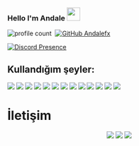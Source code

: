 
### Hello I'm Andale <img src = "https://cdn.discordapp.com/emojis/1397610243998875819.webp?size=96" high="20px" width="30px">
![profile count](https://komarev.com/ghpvc/?username=AndaleFx&color=red)&nbsp;
[![GitHub Andalefx](https://img.shields.io/github/followers/AndaleFx?label=follow&style=social)](https://github.com/AndaleFx)&nbsp;


[![Discord Presence](https://lanyard.cnrad.dev/api/1397360217859297321)](https://discord.com/users/1397360217859297321)
## Kullandığım şeyler:
<img src= '	https://img.shields.io/badge/C-00599C?style=for-the-badge&logo=c&logoColor=white'/> <img src= 'https://img.shields.io/badge/C%23-239120?style=for-the-badge&logo=csharp&logoColor=white'/> <img src='https://img.shields.io/badge/C%2B%2B-00599C?style=for-the-badge&logo=c%2B%2B&logoColor=white'/>
<img src='https://img.shields.io/badge/JavaScript-323330?style=for-the-badge&logo=javascript&logoColor=F7DF1E'/> <img src= 'https://img.shields.io/badge/TypeScript-007ACC?style=for-the-badge&logo=typescript&logoColor=white'/> <img src='https://img.shields.io/badge/HTML5-E34F26?style=for-the-badge&logo=html5&logoColor=white'/> <img src='https://img.shields.io/badge/CSS3-1572B6?style=for-the-badge&logo=css3&logoColor=white'/> <img src='https://img.shields.io/badge/MongoDB-white?style=for-the-badge&logo=mongodb&logoColor=4EA94B'/> <img src='https://img.shields.io/badge/SQLite-07405E?style=for-the-badge&logo=sqlite&logoColor=white'/> <img src='https://img.shields.io/badge/Node.js-339933?style=for-the-badge&logo=nodedotjs&logoColor=white'/> <img src='https://img.shields.io/badge/npm-CB3837?style=for-the-badge&logo=npm&logoColor=white'/>  <img src='https://img.shields.io/badge/Visual_Studio_Code-0078D4?style=for-the-badge&logo=visual%20studio%20code&logoColor=white'/> <img src='https://img.shields.io/badge/Windows_11-0078d4?style=for-the-badge&logo=windows-11&logoColor=white'/>
# İletişim
<p align="center">
   <a href="https://discord.com/users/1397360217859297321" target"blank_"><img src="https://img.shields.io/badge/discord%20-111111.svg?&style=for-the-badge&logo=discord&logoColor=white"></a>
   <a href="https://sptfy.com/andale" target"blank_"><img src="https://img.shields.io/badge/Spotify%20-111111.svg?&style=for-the-badge&logo=spotify&logoColor=white"></a>
   <a href="https://github.com/Andalefx" target"blank_"><img src="https://img.shields.io/badge/GitHub%20-111111.svg?&style=for-the-badge&logo=github&logoColor=white"></a>
</p>
